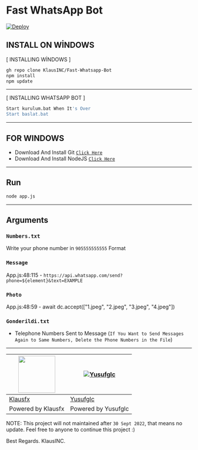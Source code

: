 # Fast WhatsApp Bot

[![Deploy](https://www.herokucdn.com/deploy/button.svg)](https://heroku.com/deploy?template=https://github.com/KlausINC/Fast-Whatsapp-Bot)

## INSTALL ON WİNDOWS

[ INSTALLING WİNDOWS ]

```bash
gh repo clone KlausINC/Fast-Whatsapp-Bot
npm install
npm update
```
---------

[ INSTALLING WHATSAPP BOT ]

```bash
Start kurulum.bat When It's Over
Start baslat.bat
```
---------

## FOR WINDOWS

* Download And Install Git [`Click Here`](https://git-scm.com/downloads)
* Download And Install NodeJS [`Click Here`](https://nodejs.org/en/download)

---------

## Run

```bash
node app.js
```

---------

## Arguments

### `Numbers.txt`

Write your phone number in ```905555555555``` Format 

### `Message`

App.js:48:115 - `https://api.whatsapp.com/send?phone=${element}&text=EXAMPLE`

### `Photo`

App.js:48:59 - await dc.accept(["1.jpeg", "2.jpeg", "3.jpeg", "4.jpeg"])

### `Gonderildi.txt`
 
* Telephone Numbers Sent to Message (`If You Want to Send Messages Again to Same Numbers, Delete the Phone Numbers in the File`)

---------

<a href="https://github.com/KlausINC"><img src="https://avatars.githubusercontent.com/u/95226291?v=4" width="100" height="100"></a> | [![Yusufglc](https://github.com/Nurutomo.png?size=100)](https://github.com/yusufglc) 
----|----
[Klausfx](https://github.com/KlausINC) | [Yusufglc](https://github.com/yusuflc) 
Powered by Klausfx | Powered by Yusufglc


NOTE: This project will not maintained after `30 Sept 2022`, that means no update. Feel free to anyone to continue this project :)

Best Regards. KlausINC.
